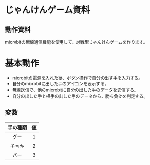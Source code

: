 # じゃんけんゲーム資料
## 動作資料
microbitの無線通信機能を使用して、対戦型じゃんけんゲームを作ります。
# 基本動作
- microbitの電源を入れた後、ボタン操作で自分の出す手を入力する。
- 自分のmicrobitに出した手のアイコンを表示する。
- 無線送信で、他のmicrobitに自分の出した手のデータを送信する。
- 自分の出した手と相手の出した手のデータから、勝ち負けを判定する。
## 変数

|手の種類|値|
|:--:|:--:|
|グー|1|
|チョキ|2|
|パー|3|

